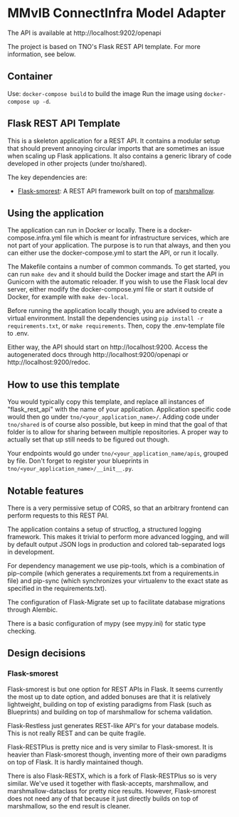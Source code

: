 # MMvIB ConnectInfra Model Adapter

The API is available at http://localhost:9202/openapi

The project is based on TNO's Flask REST API template. For more information, see below.

## Container
Use: `docker-compose build` to build the image
Run the image using `docker-compose up -d`.


## Flask REST API Template

This is a skeleton application for a REST API. It contains a modular setup that should prevent annoying circular imports
that are sometimes an issue when scaling up Flask applications. It also contains a
generic library of code developed in other projects (under tno/shared).

The key dependencies are:

- [Flask-smorest](https://flask-smorest.readthedocs.io): A REST API framework built on top
  of [marshmallow](https://marshmallow.readthedocs.io/).

## Using the application

The application can run in Docker or locally. There is a docker-compose.infra.yml file which is meant for infrastructure
services, which are not part of your application. The purpose is to run that always, and then you can either use the
docker-compose.yml to start the API, or run it locally.

The Makefile contains a number of common commands. To get started, you can run `make dev` and it should build the Docker
image and start the API in Gunicorn with the automatic reloader. If you wish to use the Flask local dev server, either
modify the docker-compose.yml file or start it outside of Docker, for example with `make dev-local`.

Before running the application locally though, you are advised to create a virtual environment. Install the dependencies
using `pip install -r requirements.txt`, or `make requirements`. Then, copy the .env-template file to .env.

Either way, the API should start on http://localhost:9200. Access the autogenerated docs
through http://localhost:9200/openapi or http://localhost:9200/redoc.

## How to use this template

You would typically copy this template, and replace all instances of "flask_rest_api" with the name of your application.
Application specific code would then go under `tno/<your_application_name>/`. Adding code under `tno/shared` is of
course also possible, but keep in mind that the goal of that folder is to allow for sharing between multiple
repositories. A proper way to actually set that up still needs to be figured out though.

Your endpoints would go under `tno/<your_application_name/apis`, grouped by file. Don't forget to register your
blueprints in `tno/<your_application_name>/__init__.py`.

## Notable features

There is a very permissive setup of CORS, so that an arbitrary frontend can perform requests to this REST PAI.

The application contains a setup of structlog, a structured logging framework. This makes it trivial to perform more
advanced logging, and will by default output JSON logs in production and colored tab-separated logs in development.

For dependency management we use pip-tools, which is a combination of pip-compile (which generates a requirements.txt
from a requirements.in file) and pip-sync (which synchronizes your virtualenv to the exact state as specified in the
requirements.txt).

The configuration of Flask-Migrate set up to facilitate database migrations through Alembic.

There is a basic configuration of mypy (see mypy.ini) for static type checking.

## Design decisions

### Flask-smorest

Flask-smorest is but one option for REST APIs in Flask. It seems currently the most up to date option, and added bonuses
are that it is relatively lightweight, building on top of existing paradigms from Flask (such as Blueprints) and
building on top of marshmallow for schema validation.

Flask-Restless just generates REST-like API's for your database models. This is not really REST and can be quite
fragile.

Flask-RESTPlus is pretty nice and is very similar to Flask-smorest. It is heavier than Flask-smorest though, inventing
more of their own paradigms on top of Flask. It is hardly maintained though.

There is also Flask-RESTX, which is a fork of Flask-RESTPlus so is very similar. We've used it together with
flask-accepts, marshmallow, and marshmallow-dataclass for pretty nice results. However, Flask-smorest does not need any
of that because it just directly builds on top of marshmallow, so the end result is cleaner.
